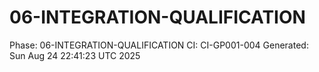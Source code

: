 # 06-INTEGRATION-QUALIFICATION
Phase: 06-INTEGRATION-QUALIFICATION
CI: CI-GP001-004
Generated: Sun Aug 24 22:41:23 UTC 2025
